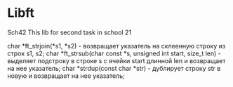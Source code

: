 # Libft
Sch42
This lib for second task in school 21

char *ft_strjoin(*s1, *s2) - возвращает указатель на склеенную строку из строк s1, s2;
char	*ft_strsub(char const *s, unsigned int start, size_t len) - выделяет подстроку в строке s с ячейки start длинной len и возвращает на нее указатель;
char *strdup(const char *str) - дублирует строку str в новую и возвращает на нее указатель;
